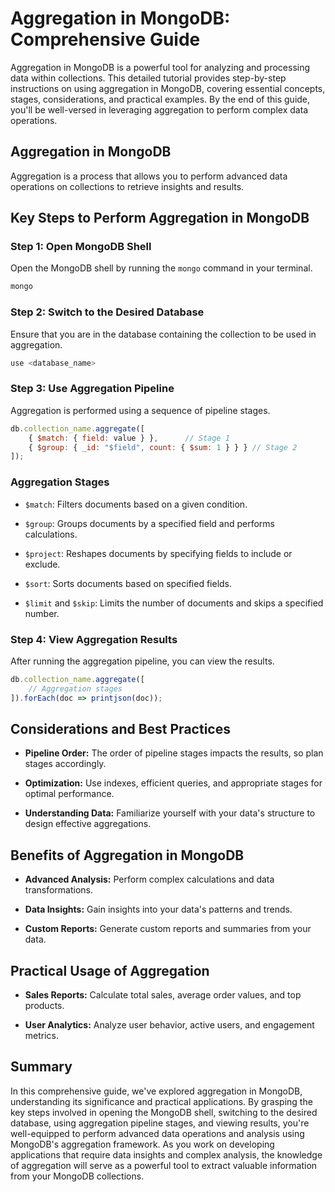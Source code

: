 # Aggregation in MongoDB: Comprehensive Guide

Aggregation in MongoDB is a powerful tool for analyzing and processing data within collections. This detailed tutorial provides step-by-step instructions on using aggregation in MongoDB, covering essential concepts, stages, considerations, and practical examples. By the end of this guide, you'll be well-versed in leveraging aggregation to perform complex data operations.

## Aggregation in MongoDB

Aggregation is a process that allows you to perform advanced data operations on collections to retrieve insights and results.

## Key Steps to Perform Aggregation in MongoDB

### Step 1: Open MongoDB Shell

Open the MongoDB shell by running the `mongo` command in your terminal.

```bash
mongo
```

### Step 2: Switch to the Desired Database

Ensure that you are in the database containing the collection to be used in aggregation.

```javascript
use <database_name>
```

### Step 3: Use Aggregation Pipeline

Aggregation is performed using a sequence of pipeline stages.

```javascript
db.collection_name.aggregate([
    { $match: { field: value } },      // Stage 1
    { $group: { _id: "$field", count: { $sum: 1 } } } // Stage 2
]);
```

### Aggregation Stages

- `$match`: Filters documents based on a given condition.

- `$group`: Groups documents by a specified field and performs calculations.

- `$project`: Reshapes documents by specifying fields to include or exclude.

- `$sort`: Sorts documents based on specified fields.

- `$limit` and `$skip`: Limits the number of documents and skips a specified number.

### Step 4: View Aggregation Results

After running the aggregation pipeline, you can view the results.

```javascript
db.collection_name.aggregate([
    // Aggregation stages
]).forEach(doc => printjson(doc));
```

## Considerations and Best Practices

- **Pipeline Order:** The order of pipeline stages impacts the results, so plan stages accordingly.

- **Optimization:** Use indexes, efficient queries, and appropriate stages for optimal performance.

- **Understanding Data:** Familiarize yourself with your data's structure to design effective aggregations.

## Benefits of Aggregation in MongoDB

- **Advanced Analysis:** Perform complex calculations and data transformations.

- **Data Insights:** Gain insights into your data's patterns and trends.

- **Custom Reports:** Generate custom reports and summaries from your data.

## Practical Usage of Aggregation

- **Sales Reports:** Calculate total sales, average order values, and top products.

- **User Analytics:** Analyze user behavior, active users, and engagement metrics.

## Summary

In this comprehensive guide, we've explored aggregation in MongoDB, understanding its significance and practical applications. By grasping the key steps involved in opening the MongoDB shell, switching to the desired database, using aggregation pipeline stages, and viewing results, you're well-equipped to perform advanced data operations and analysis using MongoDB's aggregation framework. As you work on developing applications that require data insights and complex analysis, the knowledge of aggregation will serve as a powerful tool to extract valuable information from your MongoDB collections.